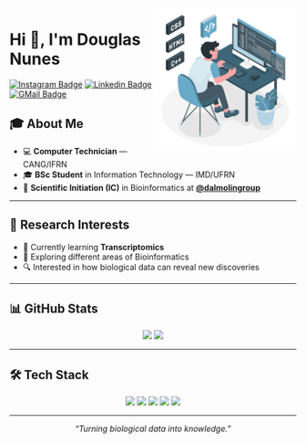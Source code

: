 <img align="right" src="user.png" width="250"/>

# Hi 👋, I'm Douglas Nunes
[![Instagram Badge](https://img.shields.io/badge/-Douglas_Nunes-68AAC8?style=flat-square&labelColor=68AAC8&logo=instagram&logoColor=white)](https://www.instagram.com/dougxns_/)
[![Linkedin Badge](https://img.shields.io/badge/-Douglas_Nunes-68AAC8?style=flat-square&logo=Linkedin&logoColor=white)]([https://www.linkedin.com/in/douglas/](https://www.linkedin.com/in/douglas-nunes-da-silva-78a95319b/))
[![GMail Badge](https://img.shields.io/badge/douglas.devx@gmail.com-68AAC8?style=flat-square&labelColor=68AAC8&logo=gmail&logoColor=fff)](mailto:douglas.devx@gmail.com)

## 🎓 About Me
- 💻 **Computer Technician** — CANG/IFRN  
- 🎓 **BSc Student** in Information Technology — IMD/UFRN  
- 🔬 **Scientific Initiation (IC)** in Bioinformatics at **[@dalmolingroup](https://dalmolingroup.org)**
---

## 🔬 Research Interests
- 🧬 Currently learning **Transcriptomics**
- 🧠 Exploring different areas of Bioinformatics
- 🔍 Interested in how biological data can reveal new discoveries

</div>

---

## 📊 GitHub Stats
<p align="center">
  <img height="170" src="https://github-readme-stats.vercel.app/api?username=yourusername&show_icons=true&theme=radical" />
  <img height="170" src="https://github-readme-stats.vercel.app/api/top-langs/?username=yourusername&layout=compact&theme=radical" />
</p>

---

## 🛠️ Tech Stack
<p align="center">
  <img src="https://img.shields.io/badge/R-276DC3?style=for-the-badge&logo=r&logoColor=white" />
  <img src="https://img.shields.io/badge/Python-3776AB?style=for-the-badge&logo=python&logoColor=white" />
  <img src="https://img.shields.io/badge/Shell_Script-121011?style=for-the-badge&logo=gnu-bash&logoColor=white" />
  <img src="https://img.shields.io/badge/Docker-2496ED?style=for-the-badge&logo=docker&logoColor=white" />
  <img src="https://img.shields.io/badge/Conda-44A833?style=for-the-badge&logo=anaconda&logoColor=white" />
</p>

---

<p align="center">
  <em>“Turning biological data into knowledge.”</em>
</p>

